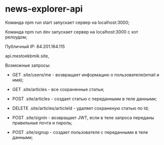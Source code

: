 # news-explorer-api

Команда npm run start запускает сервер на localhost:3000;

Команда npm run dev запускает сервер на localhost:3000 с хот релоудом;

Публичный IP: 84.201.164.115

api.mestoekbmik.site,

Возможные запросы:

- GET .site/users/me - возвращает информацию о пользователе(email и имя);

- GET .site/articles - все сохраненные статьи;

- POST .site/articles - создает статью с переданными в теле данными;

- DELETE .site/articles/articleId - удаляет сохраненую статью по Id;

- POST .site/signin - возвращает JWT, если в теле запроса переданы правильные почта и пароль;

- POST .site/signup - создает пользователя с переданными в теле данными;
